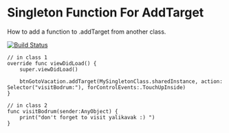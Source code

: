 # Singleton Function For AddTarget
How to add a function to .addTarget from another class.

[![Build Status](https://travis-ci.org/fatihyildizhan/SingletonFunctionForAddTarget.svg?branch=master)](https://travis-ci.org/fatihyildizhan/SingletonFunctionForAddTarget)

    // in class 1
    override func viewDidLoad() {
        super.viewDidLoad()
       
        btnGotoVacation.addTarget(MySingletonClass.sharedInstance, action: Selector("visitBodrum:"), forControlEvents:.TouchUpInside)
    }
    
    // in class 2
    func visitBodrum(sender:AnyObject) {
        print("don't forget to visit yalikavak :) ")
    }
